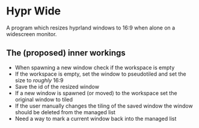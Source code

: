 # Hypr Wide

A program which resizes hyprland windows to 16:9 when alone on a widescreen monitor.

## The (proposed) inner workings

- When spawning a new window check if the workspace is empty
- If the workspace is empty, set the window to pseudotiled and set the size to _roughly_ 16:9
- Save the id of the resized window
- If a new window is spawned (or moved) to the workspace set the original window to tiled
- If the user manually changes the tiling of the saved window the window should be deleted from the managed list
- Need a way to mark a current window back into the managed list

